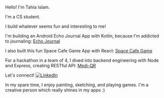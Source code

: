 Hello! I'm Tahia Islam.

I'm a CS student. 

I build whatever seems fun and interesting to me!

I'm building an Android Echo Journal App with Kotlin, because I'm addicted to journaling: [Echo Journal](https://github.com/NotCheery/Echo-Journal)

I also built this fun Space Cafe Game App with React: [Space Cafe Game](https://github.com/NotCheery/Space-Cafe-Game)

For a hackathon in a team of 4, I dived into backend engineering with Node and Express, creating RESTful API: [Medi-QR](https://github.com/natalyyau/Medi-QR)

Let's connect!
[![LinkedIn](https://img.shields.io/badge/LinkedIn-Profile-blue?logo=linkedin)](https://www.linkedin.com/in/tahia-csc/)

In my spare time, I enjoy painting, sketching, and playing games. I'm a creative person which really shines in my apps :)
<!---
NotCheery/NotCheery is a ✨ special ✨ repository because its `README.md` (this file) appears on your GitHub profile.
You can click the Preview link to take a look at your changes.
--->
